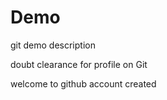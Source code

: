 # Demo

git demo description

doubt clearance for profile on Git


welcome to github
 account created
